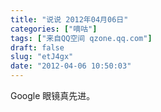 ```yaml
---
title: "说说 2012年04月06日"
categories: ["嘀咕"]
tags: ["来自QQ空间 qzone.qq.com"]
draft: false
slug: "etJ4gx"
date: "2012-04-06 10:50:03"
---
```


Google 眼镜真先进。
